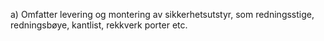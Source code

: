 a) Omfatter levering og montering av sikkerhetsutstyr, som redningsstige, redningsbøye, kantlist, rekkverk porter etc.

